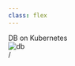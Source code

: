 ```yaml
---
class: flex
---
```


<div
  class="
    my-auto text-[3.5rem] text-black text-opacity-0
    bg-[#2B90B6] bg-cover
    bg-clip-text
    bg-gradient-to-r from-cyan-400 to-cyan-700
  "
>
  DB on Kubernetes
</div>
<img
  src="/db.png"
  alt="db"
  class="h-[24vh] my-auto ml-auto"
/>

<div
  class="absolute bottom-[1rem] right-[1rem] text-[1rem]"
>
  <SlideCurrentNo /> / <SlidesTotal />
</div>

<!--
Note
-->